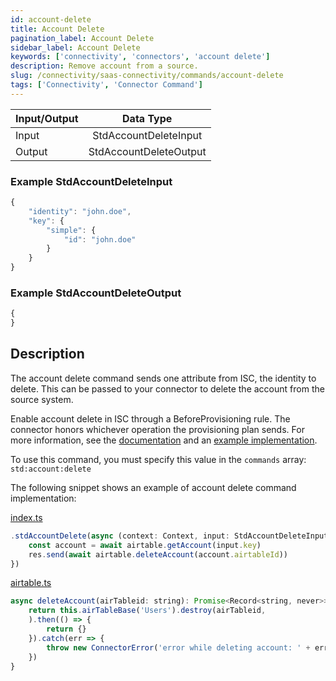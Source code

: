 ```yaml
---
id: account-delete
title: Account Delete
pagination_label: Account Delete
sidebar_label: Account Delete
keywords: ['connectivity', 'connectors', 'account delete']
description: Remove account from a source.
slug: /connectivity/saas-connectivity/commands/account-delete
tags: ['Connectivity', 'Connector Command']
---
```


| Input/Output |       Data Type        |
| :----------- | :--------------------: |
| Input        | StdAccountDeleteInput  |
| Output       | StdAccountDeleteOutput |

### Example StdAccountDeleteInput

```javascript
{
    "identity": "john.doe",
    "key": {
        "simple": {
            "id": "john.doe"
        }
    }
}
```

### Example StdAccountDeleteOutput

```javascript
{
}
```

## Description

The account delete command sends one attribute from ISC, the identity to delete. This can be passed to your connector to delete the account from the source system.

Enable account delete in ISC through a BeforeProvisioning rule. The connector honors whichever operation the provisioning plan sends. For more information, see the [documentation](https://developer.sailpoint.com/docs/extensibility/rules/) and an [example implementation](https://developer.sailpoint.com/docs/extensibility/rules/cloud-rules/before-provisioning-rule).

To use this command, you must specify this value in the `commands` array: `std:account:delete`

The following snippet shows an example of account delete command implementation:

[index.ts](https://github.com/sailpoint-oss/airtable-example-connector/blob/main/src/index.ts)

```javascript
.stdAccountDelete(async (context: Context, input: StdAccountDeleteInput, res: Response<StdAccountDeleteOutput>) => {
    const account = await airtable.getAccount(input.key)
    res.send(await airtable.deleteAccount(account.airtableId))
})
```

[airtable.ts](https://github.com/sailpoint-oss/airtable-example-connector/blob/main/src/airtable.ts)

```javascript
async deleteAccount(airTableid: string): Promise<Record<string, never>> {
    return this.airTableBase('Users').destroy(airTableid,
    ).then(() => {
        return {}
    }).catch(err => {
        throw new ConnectorError('error while deleting account: ' + err)
    })
}
```
